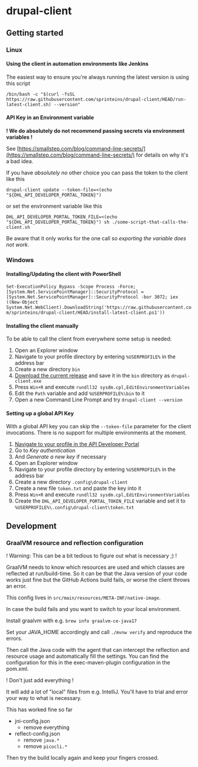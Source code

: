 # drupal-client

## Getting started

### Linux

#### Using the client in automation environments like Jenkins

The easiest way to ensure you're always running the latest version is using this script

`/bin/bash -c "$(curl -fsSL https://raw.githubusercontent.com/sprinteins/drupal-client/HEAD/run-latest-client.sh) --version"`

#### API Key in an Environment variable

**! We do absolutely do not recommend passing secrets via environment variables !**

See [https://smallstep.com/blog/command-line-secrets/](https://smallstep.com/blog/command-line-secrets/) for details on why it's a bad idea.

If you have *absolutely no* other choice you can pass the token to the client like this

`drupal-client update --token-file=<(echo "${DHL_API_DEVELOPER_PORTAL_TOKEN}")`

or set the environment variable like this

`DHL_API_DEVELOPER_PORTAL_TOKEN_FILE=<(echo "${DHL_API_DEVELOPER_PORTAL_TOKEN}") sh ./some-script-that-calls-the-client.sh`

Be aware that it only works for the one call so *exporting the variable does not work*.

### Windows

#### Installing/Updating the client with PowerShell

`Set-ExecutionPolicy Bypass -Scope Process -Force; [System.Net.ServicePointManager]::SecurityProtocol = [System.Net.ServicePointManager]::SecurityProtocol -bor 3072; iex ((New-Object System.Net.WebClient).DownloadString('https://raw.githubusercontent.com/sprinteins/drupal-client/HEAD/install-latest-client.ps1'))`

#### Installing the client manually

To be able to call the client from everywhere some setup is needed:

1. Open an Explorer window
2. Navigate to your profile directory by entering `%USERPROFILE%` in the address bar
3. Create a new directory `bin`
4. [Download the current release](https://github.com/sprinteins/drupal-client/releases/latest/download/drupal-client-windows.exe) and save it in the `bin` directory as `drupal-client.exe`
5. Press `Win+R` and execute `rundll32 sysdm.cpl,EditEnvironmentVariables`
6. Edit the `Path` variable and add `%USERPROFILE%\bin` to it
7. Open a new Command Line Prompt and try `drupal-client --version`

#### Setting up a global API Key

With a global API key you can skip the `--token-file` parameter for the client invocations.
There is no support for multiple environments at the moment.

1. [Navigate to your profile in the API Developer Portal](https://developer.dhl.com/user/)
2. Go to *Key authentication*
3. And *Generate a new key* if necessary
4. Open an Explorer window
5. Navigate to your profile directory by entering `%USERPROFILE%` in the address bar
6. Create a new directory `.config\drupal-client`
7. Create a new file `token.txt` and paste the key into it
8. Press `Win+R` and execute `rundll32 sysdm.cpl,EditEnvironmentVariables`
9. Create the `DHL_API_DEVELOPER_PORTAL_TOKEN_FILE` variable and set it to `%USERPROFILE%\.config\drupal-client\token.txt`

## Development

### GraalVM resource and reflection configuration

! Warning: This can be a bit tedious to figure out what is necessary ;) !

GraalVM needs to know which resources are used and which
classes are reflected at run/build-time. So it can be that
the Java version of your code works just fine but the GitHub
Actions build fails, or worse the client throws an error.

This config lives in `src/main/resources/META-INF/native-image`.

In case the build fails and you want to switch to your local
environment.

Install graalvm with e.g. `brew info graalvm-ce-java17`

Set your JAVA_HOME accordingly and call `./mvnw verify` and
reproduce the errors.

Then call the Java code with the agent that can intercept
the reflection and resource usage and automatically fill
the settings. You can find the configuration for this in 
the exec-maven-plugin configuration in the pom.xml.

! Don't just add everything !

It will add a lot of "local" files from e.g. IntelliJ.
You'll have to trial and error your way to what is necessary.

This has worked fine so far

 * jni-config.json
   * remove everything
 * reflect-config.json
   * remove `java.*`
   * remove `picocli.*`

Then try the build locally again and keep your fingers crossed.
